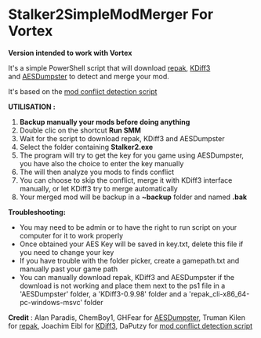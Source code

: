 # Stalker2SimpleModMerger For Vortex

**Version intended to work with Vortex**

It's a simple PowerShell script that will download [repak](https://github.com/trumank/repak), [KDiff3](https://kdiff3.sourceforge.net/) and [AESDumpster](https://github.com/GHFear/AESDumpster) to detect and merge your mod.

It's based on the [mod conflict detection script](https://www.nexusmods.com/stalker2heartofchornobyl/mods/290)

**UTILISATION :**

1. **Backup manually your mods before doing anything**
2. Double clic on the shortcut **Run SMM**
3. Wait for the script to download repak, KDiff3﻿ and AESDumpster
4. Select the folder containing **Stalker2.exe**
5. The program will try to get the key for you game using AESDumpster, you have also the choice to enter the key manually
6. The will then analyze you mods to finds conflict
7. You can choose to skip the conflict, merge it with KDiff3 interface manually, or let KDiff3 try to merge automatically
8. Your merged mod will be backup in a **~backup** folder and named **.bak**


**Troubleshooting:**

- You may need to be admin or to have the right to run script on your computer for it to work properly
- Once obtained your AES Key will be saved in key.txt, delete this file if you need to change your key
- If you have trouble with the folder picker, create a gamepath.txt and manually past your game path
- You can manually download repak, KDiff3 and AESDumpster if the download is not working and place them next to the ps1 file in a 'AESDumpster' folder, a 'KDiff3-0.9.98' folder and a 'repak_cli-x86_64-pc-windows-msvc' folder



**Credit** : Alan Paradis, ChemBoy1, ﻿GHFear for [AESDumpster](https://github.com/GHFear/AESDumpster), Truman Kilen for [repak](https://github.com/trumank/repak), Joachim Eibl for [KDiff3](https://kdiff3.sourceforge.net/), DaPutzy for [mod conflict detection script](https://www.nexusmods.com/stalker2heartofchornobyl/mods/290)
